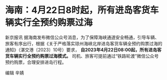 # 海南：4月22日8时起，所有进岛客货车辆实行全预约购票过海

新京报讯
据海南发布微信公众号消息，为了保障海峡通道安全畅通，引导车辆、旅客有序出行，根据《关于严格落实琼州海峡北岸进岛客货车辆全预约购票过海的通知》（湛交港〔2023〕10号）要求，
**自2023年4月22日08:00起，所有进岛客货车辆实行全预约购票过海模式。** 司机、旅客可提前通过“铁路轮渡”微信公众号预约购票，合理安排进岛行程。

编辑 辛婧

